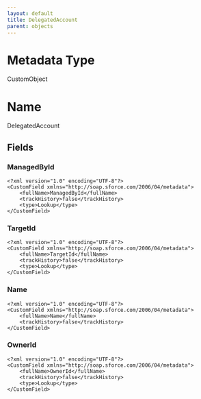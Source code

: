 ```yaml
---
layout: default
title: DelegatedAccount
parent: objects
---
```

# Metadata Type
CustomObject

# Name
DelegatedAccount
## Fields
### ManagedById

```
<?xml version="1.0" encoding="UTF-8"?>
<CustomField xmlns="http://soap.sforce.com/2006/04/metadata">
    <fullName>ManagedById</fullName>
    <trackHistory>false</trackHistory>
    <type>Lookup</type>
</CustomField>
```
### TargetId

```
<?xml version="1.0" encoding="UTF-8"?>
<CustomField xmlns="http://soap.sforce.com/2006/04/metadata">
    <fullName>TargetId</fullName>
    <trackHistory>false</trackHistory>
    <type>Lookup</type>
</CustomField>
```
### Name

```
<?xml version="1.0" encoding="UTF-8"?>
<CustomField xmlns="http://soap.sforce.com/2006/04/metadata">
    <fullName>Name</fullName>
    <trackHistory>false</trackHistory>
</CustomField>
```
### OwnerId

```
<?xml version="1.0" encoding="UTF-8"?>
<CustomField xmlns="http://soap.sforce.com/2006/04/metadata">
    <fullName>OwnerId</fullName>
    <trackHistory>false</trackHistory>
    <type>Lookup</type>
</CustomField>
```
